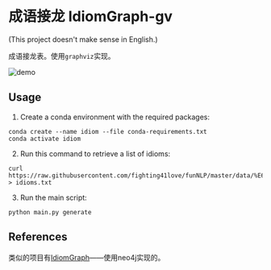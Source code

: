 # 成语接龙 IdiomGraph-gv

(This project doesn't make sense in English.)

成语接龙表。使用`graphviz`实现。

![demo](https://i.imgur.com/OD3RQ9P.png)

## Usage

1. Create a conda environment with the required packages:

```shell
conda create --name idiom --file conda-requirements.txt
conda activate idiom
```

2. Run this command to retrieve a list of idioms:

```shell
curl https://raw.githubusercontent.com/fighting41love/funNLP/master/data/%E6%88%90%E8%AF%AD%E8%AF%8D%E5%BA%93/ChengYu_Corpus%EF%BC%885W%EF%BC%89.txt > idioms.txt
```

3. Run the main script:

```shell
python main.py generate
```

## References

类似的项目有[IdiomGraph](https://github.com/shawlu95/IdiomGraph)——使用neo4j实现的。
